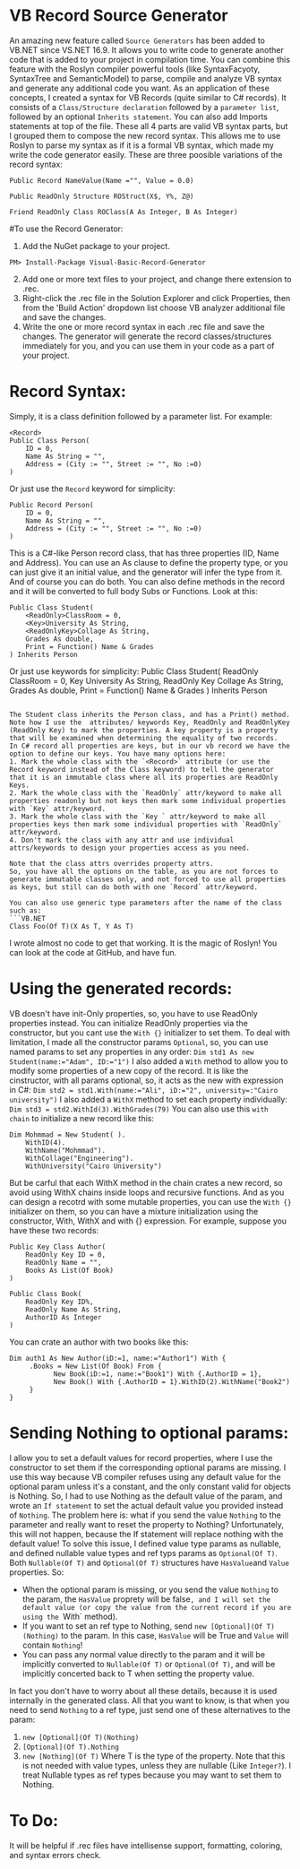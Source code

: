 # VB Record Source Generator
An amazing new feature called `Source Generators` has been added to VB.NET since VS.NET 16.9. It allows you to write code to generate another code that is added to your project in compilation time. 
You can combine this feature with the Roslyn compiler powerful tools (like SyntaxFacyoty, SyntaxTree and SemanticModel) to parse, compile and analyze VB syntax and generate any additional code you want. As an application of these concepts, I created a syntax for VB Records (quite similar to C# records). It consists of a `Class/Structure declaration` followed by a `parameter list`, followed by an optional `Inherits statement`. You can also add Imports statements at top of the file. 
These all 4 parts are valid VB syntax parts, but I grouped them to compose the new record syntax. This allows me to use Roslyn to parse my syntax as if it is a formal VB syntax, which made my write the code generator easily.
These are three poosible variations of the record syntax:
```VB.NET
Public Record NameValue(Name ="", Value = 0.0)
```

```VB.NET
Public ReadOnly Structure ROStruct(X$, Y%, Z@)
```

```VB.NET
Friend ReadOnly Class ROClass(A As Integer, B As Integer)
```

 #To use the Record Generator:
1. Add the NuGet package to your project.
```
PM> Install-Package Visual-Basic-Record-Generator
```

2. Add one or more text files to your project, and change there extension to .rec.
3. Right-click the .rec file in the Solution Explorer and click Properties, then from the 'Build Action' dropdown list choose VB analyzer additional file and save the changes.
4. Write the one or more record syntax in each .rec file and save the changes. The generator will generate the record classes/structures immediately for you, and you can use them in your code as a part of your project. 

# Record Syntax:
Simply, it is a class definition followed by a parameter list. For example:
```VB.NET
<Record>
Public Class Person(
    ID = 0, 
    Name As String = "", 
    Address = (City := "", Street := "", No :=0)
)
```

Or just use the `Record` keyword for simplicity:
```VB.NET
Public Record Person(
    ID = 0, 
    Name As String = "", 
    Address = (City := "", Street := "", No :=0)
)
```

This is a C#-like Person record class, that has three properties (ID, Name and Address). You can use an As clause to define the property type, or you can just give it an initial value, and the generator will infer the type from it. And of course you can do both.
You can also define methods in the record and it will be converted to full body Subs or Functions. Look at this:
```VB.NET
Public Class Student(
    <ReadOnly>ClassRoom = 0,
    <Key>University As String,
    <ReadOnlyKey>Collage As String,
    Grades As double, 
    Print = Function() Name & Grades
) Inherits Person
```

Or just use keywords for simplicity:
Public Class Student(
    ReadOnly ClassRoom = 0,
    Key University As String,
    ReadOnly Key Collage As String,
    Grades As double, 
    Print = Function() Name & Grades
) Inherits Person
```

The Student class inherits the Person class, and has a Print() method.
Note how I use the  attributes/ keywords Key, ReadOnly and ReadOnlyKey (ReadOnly Key) to mark the properties. A key property is a property that will be examined when determining the equality of two records. 
In C# record all properties are keys, but in our vb record we have the option to define our keys. You have many options here:
1. Mark the whole class with the `<Record>` attribute (or use the Record keyword instead of the Class keyword) to tell the generator that it is an immutable class where all its properties are ReadOnly Keys.
2. Mark the whole class with the `ReadOnly` attr/keyword to make all properties readonly but not keys then mark some individual properties with `Key` attr/keyword. 
3. Mark the whole class with the `Key ` attr/keyword to make all properties keys then mark some individual properties with `ReadOnly` attr/keyword.
4. Don't mark the class with any attr and use individual attrs/keywords to design your properties access as you need.

Note that the class attrs overrides property attrs.
So, you have all the options on the table, as you are not forces to generate immutable classes only, and not forced to use all properties as keys, but still can do both with one `Record` attr/keyword.

You can also use generic type parameters after the name of the class such as:
```VB.NET
Class Foo(Of T)(X As T, Y As T)
```

I wrote almost no code to get that working. It is the magic of Roslyn! You can look at the code at GitHub, and have fun.

# Using the generated records:
VB doesn't have init-Only properties, so, you have to use ReadOnly properties instead. You can initialize ReadOnly properties via the constructor, but you cant use the `With {}` initializer to set them. To deal with limitation, I made all the constructor params `Optional`, so, you can use named params to set any properties in any order:
`Dim std1 As new Student(name:="Adam", ID:="1")`
I also added a `With` method to allow you to modify some properties of a new copy of the record. It is like the cinstructor, with all params optional, so, it acts as the new with expression in C#:
`Dim std2 = std1.With(name:="Ali", iD:="2", university=:"Cairo university")`
I also added a `WithX` method to set each property individually:
`Dim std3 = std2.WithId(3).WithGrades(79)`
You can also use this `with chain` to initialize a new record like this:
```VB.NET
Dim Mohmmad = New Student( ).
    WithID(4).       
    WithName("Mohmmad").
    WithCollage("Engineering").
    WithUniversity("Cairo University")
```

But be carful that each WithX method in the chain crates a new record, so avoid using WithX chains inside loops and recursive functions.
And as you can design a recotrd with some mutable properties, you can use the `With {}` initializer on them, so you can have a mixture initialization using the constructor, With, WithX and with {} expression. For example, suppose you have these two records:
```VB.NET
Public Key Class Author(
    ReadOnly Key ID = 0, 
    ReadOnly Name = "",	
    Books As List(Of Book)
)

Public Class Book(
    ReadOnly Key ID%, 
    ReadOnly Name As String,	
    AuthorID As Integer
) 
```

You can crate an author with two books like this:
```VB.NET
Dim auth1 As New Author(iD:=1, name:="Author1") With {
     .Books = New List(Of Book) From {
           New Book(iD:=1, name:="Book1") With {.AuthorID = 1},
           New Book() With {.AuthorID = 1}.WithID(2).WithName("Book2")
     }
}
```

# Sending Nothing to optional params:
I allow you to set a default values for record properties, where I use the constructor to set them if the corresponding optional params are missing. I use this way because VB compiler refuses using any default value for the optional param unless it's a constant, and the only constant valid for objects is Nothing. So, I had to use Nothing as the default value of the param, and wrote an `If statement` to set the actual default value you provided instead of `Nothing`. 
The problem here is: what if you send the value `Nothing` to the parameter and really want to reset the property to Nothing? 
Unfortunately, this will not happen, because the If statement will replace nothing with the default value!
To solve this issue, I defined value type params as nullable, and defined nullable value types and ref typs params as `Optional(Of T)`. 
Both `Nullable(Of T)` and `Optional(Of T)` structures have `HasValue`and `Value` properties. So:
- When the optional param is missing, or you send the value `Nothing` to the param, the `HasValue` proprety will be false`, and I will set the default value (or copy the value from the current record if you are using the `With` method).
- If you want to set an ref type to Nothing, send `new [Optional](Of T)(Nothing)` to the param. In this case, `HasValue` will be True and `Value` will contain `Nothing`!
- You can pass any normal value directly to the param and it will be implicitly converted to `Nullable(Of T)` or `Optional(Of T)`, and will be implicitly concerted back to T when setting the property value.

In fact you don't have to worry about all these details, because it is used internally in the generated class. All that you want to know, is that when you need to send `Nothing` to a ref type, just send one of these alternatives to the param:
1. `new [Optional](Of T)(Nothing)`
2. `[Optional](Of T).Nothing`
3. `new [Nothing](Of T)`
Where T is the type of the property.
Note that this is not needed with value types, unless they are nullable (Like `Integer?`). I treat Nullable types as ref types because you may want to set them to Nothing.

# To Do:
It will be helpful if .rec files have intellisense support, formatting, coloring, and syntax errors check.
